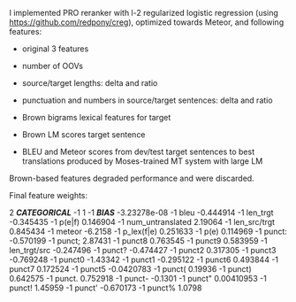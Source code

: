 I implemented PRO reranker with l-2 regularized logistic regression (using https://github.com/redpony/creg), optimized towards Meteor, and following features: 

- original 3 features

- number of OOVs

- source/target lengths: delta and ratio

- punctuation and numbers in source/target sentences: delta and ratio

- Brown bigrams lexical features for target 

- Brown LM scores target sentence   

- BLEU and Meteor scores from dev/test target sentences to best translations produced by Moses-trained MT system with large LM


Brown-based features degraded performance and were discarded. 

Final feature weights:


2	***CATEGORICAL***	-1	1
-1	***BIAS***	-3.23278e-08
-1	bleu	-0.444914
-1	len_trgt	-0.345435
-1	p(e|f)	0.146904
-1	num_untranslated	2.19064
-1	len_src/trgt	0.845434
-1	meteor	-6.2158
-1	p_lex(f|e)	0.251633
-1	p(e)	0.114969
-1	punct:	-0.570199
-1	punct;	2.87431
-1	punct8	0.763545
-1	punct9	0.583959
-1	len_trgt/src	-0.247496
-1	punct?	-0.474427
-1	punct2	0.317305
-1	punct3	-0.769248
-1	punct0	-1.43342
-1	punct1	-0.295122
-1	punct6	0.493844
-1	punct7	0.172524
-1	punct5	-0.0420783
-1	punct(	0.19936
-1	punct)	0.642575
-1	punct.	0.752918
-1	punct-	-0.1301
-1	punct"	0.00410953
-1	punct!	1.45959
-1	punct'	-0.670173
-1	punct%	1.0798
